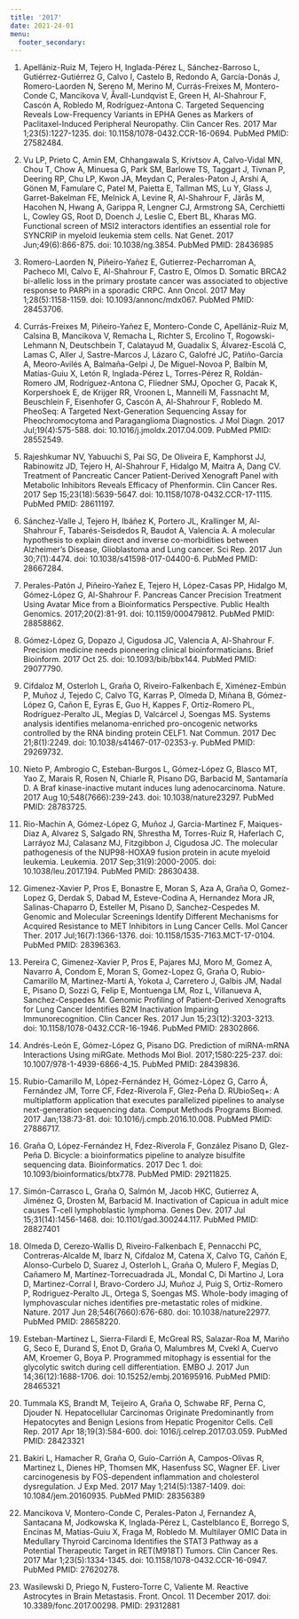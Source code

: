 ```yaml
---
title: '2017'
date: 2021-24-01
menu:
  footer_secondary:
---
```

1. Apellániz-Ruiz M, Tejero H, Inglada-Pérez L, Sánchez-Barroso L, Gutiérrez-Gutiérrez G, Calvo I, Castelo B, Redondo A, García-Donás J, Romero-Laorden N, Sereno M, Merino M, Currás-Freixes M, Montero-Conde C, Mancikova V, Åvall-Lundqvist E, Green H, Al-Shahrour F, Cascón A, Robledo M, Rodríguez-Antona C. Targeted Sequencing Reveals Low-Frequency Variants in EPHA Genes as Markers of Paclitaxel-Induced Peripheral Neuropathy. Clin Cancer Res. 2017 Mar 1;23(5):1227-1235. doi: 10.1158/1078-0432.CCR-16-0694. PubMed PMID: 27582484.

1. Vu LP, Prieto C, Amin EM, Chhangawala S, Krivtsov A, Calvo-Vidal MN, Chou T, Chow A, Minuesa G, Park SM, Barlowe TS, Taggart J, Tivnan P, Deering RP, Chu LP, Kwon JA, Meydan C, Perales-Paton J, Arshi A, Gönen M, Famulare C, Patel M, Paietta E, Tallman MS, Lu Y, Glass J, Garret-Bakelman FE, Melnick A, Levine R, Al-Shahrour F, Järås M, Hacohen N, Hwang A, Garippa R, Lengner CJ, Armstrong SA,  Cerchietti L, Cowley GS, Root D, Doench J, Leslie C, Ebert BL, Kharas MG. Functional screen of MSI2 interactors identifies an essential role for SYNCRIP in myeloid leukemia stem cells. Nat Genet. 2017 Jun;49(6):866-875. doi: 10.1038/ng.3854. PubMed PMID: 28436985

1. Romero-Laorden N, Piñeiro-Yañez E, Gutierrez-Pecharroman A, Pacheco MI, Calvo E, Al-Shahrour F, Castro E, Olmos D. Somatic BRCA2 bi-allelic loss in the primary prostate cancer was associated to objective response to PARPi in a sporadic CRPC. Ann Oncol. 2017 May 1;28(5):1158-1159. doi: 10.1093/annonc/mdx067. PubMed PMID: 28453706.

1. Currás-Freixes M, Piñeiro-Yañez E, Montero-Conde C, Apellániz-Ruiz M, Calsina B, Mancikova V, Remacha L, Richter S, Ercolino T, Rogowski-Lehmann N, Deutschbein T, Calatayud M, Guadalix S, Álvarez-Escolá C, Lamas C, Aller J, Sastre-Marcos J,  Lázaro C, Galofré JC, Patiño-García A, Meoro-Avilés A, Balmaña-Gelpi J, De Miguel-Novoa P, Balbín M, Matías-Guiu X, Letón R, Inglada-Pérez L, Torres-Pérez R, Roldán-Romero JM, Rodríguez-Antona C, Fliedner SMJ, Opocher G, Pacak K, Korpershoek E, de Krijger RR, Vroonen L, Mannelli M, Fassnacht M, Beuschlein F, Eisenhofer G, Cascón A, Al-Shahrour F, Robledo M. PheoSeq: A Targeted Next-Generation Sequencing Assay for Pheochromocytoma and Paraganglioma Diagnostics. J Mol Diagn. 2017 Jul;19(4):575-588. doi: 10.1016/j.jmoldx.2017.04.009. PubMed PMID: 28552549.

1. Rajeshkumar NV, Yabuuchi S, Pai SG, De Oliveira E, Kamphorst JJ, Rabinowitz JD, Tejero H, Al-Shahrour F, Hidalgo M, Maitra A, Dang CV. Treatment of Pancreatic Cancer Patient-Derived Xenograft Panel with Metabolic Inhibitors Reveals Efficacy of Phenformin. Clin Cancer Res. 2017 Sep 15;23(18):5639-5647. doi: 10.1158/1078-0432.CCR-17-1115. PubMed PMID: 28611197.

1. Sánchez-Valle J, Tejero H, Ibáñez K, Portero JL, Krallinger M, Al-Shahrour F, Tabarés-Seisdedos R, Baudot A, Valencia A. A molecular hypothesis to explain direct and inverse co-morbidities between Alzheimer’s Disease, Glioblastoma and Lung cancer. Sci Rep. 2017 Jun 30;7(1):4474. doi: 10.1038/s41598-017-04400-6. PubMed PMID: 28667284.

1. Perales-Patón J, Piñeiro-Yañez E, Tejero H, López-Casas PP, Hidalgo M, Gómez-López G, Al-Shahrour F. Pancreas Cancer Precision Treatment Using Avatar Mice from a Bioinformatics Perspective. Public Health Genomics. 2017;20(2):81-91. doi: 10.1159/000479812. PubMed PMID: 28858862.

1. Gómez-López G, Dopazo J, Cigudosa JC, Valencia A, Al-Shahrour F. Precision medicine needs pioneering clinical bioinformaticians. Brief Bioinform. 2017 Oct 25. doi: 10.1093/bib/bbx144. PubMed PMID: 29077790.

1. Cifdaloz M, Osterloh L, Graña O, Riveiro-Falkenbach E, Ximénez-Embún P, Muñoz J, Tejedo C, Calvo TG, Karras P, Olmeda D, Miñana B, Gómez-López G, Cañon E, Eyras E, Guo H, Kappes F, Ortiz-Romero PL, Rodríguez-Peralto JL, Megías D, Valcárcel J, Soengas MS. Systems analysis identifies melanoma-enriched pro-oncogenic networks controlled by the RNA binding protein CELF1. Nat Commun. 2017 Dec 21;8(1):2249. doi: 10.1038/s41467-017-02353-y. PubMed PMID: 29269732.

1. Nieto P, Ambrogio C, Esteban-Burgos L, Gómez-López G, Blasco MT, Yao Z, Marais R, Rosen N, Chiarle R, Pisano DG, Barbacid M, Santamaría D. A Braf kinase-inactive mutant induces lung adenocarcinoma. Nature. 2017 Aug 10;548(7666):239-243. doi: 10.1038/nature23297. PubMed PMID: 28783725.

1. Rio-Machin A, Gómez-López G, Muñoz J, Garcia-Martinez F, Maiques-Diaz A, Alvarez S, Salgado RN, Shrestha M, Torres-Ruiz R, Haferlach C, Larráyoz MJ, Calasanz MJ, Fitzgibbon J, Cigudosa JC. The molecular pathogenesis of the NUP98-HOXA9 fusion protein in acute myeloid leukemia. Leukemia. 2017 Sep;31(9):2000-2005. doi: 10.1038/leu.2017.194. PubMed PMID: 28630438.

1. Gimenez-Xavier P, Pros E, Bonastre E, Moran S, Aza A, Graña O, Gomez-Lopez G, Derdak S, Dabad M, Esteve-Codina A, Hernandez Mora JR, Salinas-Chaparro D, Esteller M, Pisano D, Sanchez-Cespedes M. Genomic and Molecular Screenings Identify Different Mechanisms for Acquired Resistance to MET Inhibitors in Lung Cancer Cells. Mol Cancer Ther. 2017 Jul;16(7):1366-1376. doi: 10.1158/1535-7163.MCT-17-0104. PubMed PMID: 28396363.

1. Pereira C, Gimenez-Xavier P, Pros E, Pajares MJ, Moro M, Gomez A, Navarro A, Condom E, Moran S, Gomez-Lopez G, Graña O, Rubio-Camarillo M, Martinez-Martí A, Yokota J, Carretero J, Galbis JM, Nadal E, Pisano D, Sozzi G, Felip E, Montuenga LM, Roz L, Villanueva A, Sanchez-Cespedes M. Genomic Profiling of Patient-Derived Xenografts for Lung Cancer Identifies B2M Inactivation Impairing Immunorecognition. Clin Cancer Res. 2017 Jun 15;23(12):3203-3213. doi: 10.1158/1078-0432.CCR-16-1946. PubMed PMID: 28302866.

1. Andrés-León E, Gómez-López G, Pisano DG. Prediction of miRNA-mRNA Interactions Using miRGate. Methods Mol Biol. 2017;1580:225-237. doi: 10.1007/978-1-4939-6866-4_15. PubMed PMID: 28439836.

1. Rubio-Camarillo M, López-Fernández H, Gómez-López G, Carro Á, Fernández JM, Torre CF, Fdez-Riverola F, Glez-Peña D. RUbioSeq+: A multiplatform application that executes parallelized pipelines to analyse next-generation sequencing data. Comput Methods Programs Biomed. 2017 Jan;138:73-81. doi: 10.1016/j.cmpb.2016.10.008. PubMed PMID: 27886717.

1. Graña O, López-Fernández H, Fdez-Riverola F, González Pisano D, Glez-Peña D. Bicycle: a bioinformatics pipeline to analyze bisulfite sequencing data. Bioinformatics. 2017 Dec 1. doi: 10.1093/bioinformatics/btx778. PubMed PMID: 29211825.

1. Simón-Carrasco L, Graña O, Salmón M, Jacob HKC, Gutierrez A, Jiménez G, Drosten M, Barbacid M. Inactivation of Capicua in adult mice causes T-cell lymphoblastic lymphoma. Genes Dev. 2017 Jul 15;31(14):1456-1468. doi: 10.1101/gad.300244.117. PubMed PMID: 28827401

1. Olmeda D, Cerezo-Wallis D, Riveiro-Falkenbach E, Pennacchi PC, Contreras-Alcalde M, Ibarz N, Cifdaloz M, Catena X, Calvo TG, Cañón E, Alonso-Curbelo D, Suarez J, Osterloh L, Graña O, Mulero F, Megías D, Cañamero M, Martínez-Torrecuadrada JL, Mondal C, Di Martino J, Lora D, Martinez-Corral I, Bravo-Cordero JJ, Muñoz J, Puig S, Ortiz-Romero P, Rodriguez-Peralto JL, Ortega S, Soengas MS. Whole-body imaging of lymphovascular niches identifies pre-metastatic roles of midkine. Nature. 2017 Jun 28;546(7660):676-680. doi: 10.1038/nature22977. PubMed PMID: 28658220.

1. Esteban-Martínez L, Sierra-Filardi E, McGreal RS, Salazar-Roa M, Mariño G, Seco E, Durand S, Enot D, Graña O, Malumbres M, Cvekl A, Cuervo AM, Kroemer G, Boya P. Programmed mitophagy is essential for the glycolytic switch during cell differentiation. EMBO J. 2017 Jun 14;36(12):1688-1706. doi: 10.15252/embj.201695916. PubMed PMID: 28465321

1. Tummala KS, Brandt M, Teijeiro A, Graña O, Schwabe RF, Perna C, Djouder N. Hepatocellular Carcinomas Originate Predominantly from Hepatocytes and Benign Lesions from Hepatic Progenitor Cells. Cell Rep. 2017 Apr 18;19(3):584-600. doi: 1016/j.celrep.2017.03.059. PubMed PMID: 28423321

1. Bakiri L, Hamacher R, Graña O, Guío-Carrión A, Campos-Olivas R, Martinez L, Dienes HP, Thomsen MK, Hasenfuss SC, Wagner EF. Liver carcinogenesis by FOS-dependent inflammation and cholesterol dysregulation. J Exp Med. 2017 May 1;214(5):1387-1409. doi: 10.1084/jem.20160935. PubMed PMID: 28356389

1. Mancikova V, Montero-Conde C, Perales-Paton J, Fernandez A, Santacana M, Jodkowska K, Inglada-Pérez L, Castelblanco E, Borrego S, Encinas M, Matias-Guiu X, Fraga M, Robledo M. Multilayer OMIC Data in Medullary Thyroid Carcinoma Identifies the STAT3 Pathway as a Potential Therapeutic Target in RET(M918T) Tumors. Clin Cancer Res. 2017 Mar 1;23(5):1334-1345. doi: 10.1158/1078-0432.CCR-16-0947. PubMed PMID: 27620278.

1. Wasilewski D, Priego N, Fustero-Torre C, Valiente M. Reactive Astrocytes in Brain Metastasis. Front. Oncol. 11 December 2017. doi: 10.3389/fonc.2017.00298. PMID: 29312881
